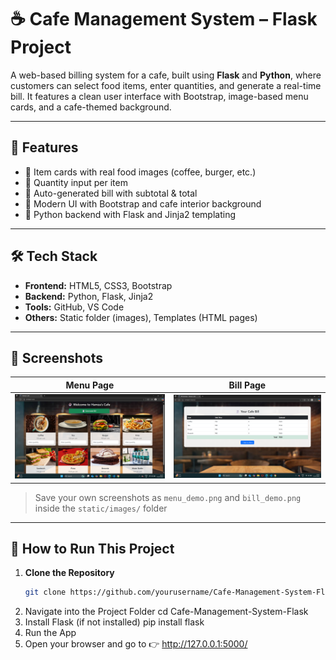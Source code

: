 # ☕ Cafe Management System – Flask Project

A web-based billing system for a cafe, built using **Flask** and **Python**, where customers can select food items, enter quantities, and generate a real-time bill. It features a clean user interface with Bootstrap, image-based menu cards, and a cafe-themed background.

---

## 📌 Features

- 📸 Item cards with real food images (coffee, burger, etc.)
- 🔢 Quantity input per item
- 🧾 Auto-generated bill with subtotal & total
- 🎨 Modern UI with Bootstrap and cafe interior background
- 🧠 Python backend with Flask and Jinja2 templating

---

## 🛠 Tech Stack

- **Frontend:** HTML5, CSS3, Bootstrap
- **Backend:** Python, Flask, Jinja2
- **Tools:** GitHub, VS Code
- **Others:** Static folder (images), Templates (HTML pages)

---

## 📸 Screenshots

| Menu Page | Bill Page |
|-----------|-----------|
| ![Menu](static/images/menu_demo.png) | ![Bill](static/images/bill_demo.png) |

> Save your own screenshots as `menu_demo.png` and `bill_demo.png` inside the `static/images/` folder

---

## 🚀 How to Run This Project

1. **Clone the Repository**
   ```bash
   git clone https://github.com/yourusername/Cafe-Management-System-Flask.git
2. Navigate into the Project Folder
   cd Cafe-Management-System-Flask
3. Install Flask (if not installed)
   pip install flask
4. Run the App
5. Open your browser and go to
👉 http://127.0.0.1:5000/
